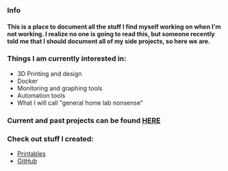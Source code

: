 ### Info
#### This is a place to document all the stuff I find myself working on when I'm not working. I realize no one is going to read this, but someone recently told me that I should document all of my side projects, so here we are. 

### Things I am currently interested in:
- 3D Printing and design
- Docker
- Monitoring and graphing tools
- Automation tools
- What I will call "general home lab nonsense"

### Current and past projects can be found [HERE](/projects.md)

### Check out stuff I created:
- [Printables](https://www.printables.com/@ccmpbll)
- [GitHub](https://github.com/ccmpbll)
